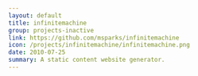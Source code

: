 ```yaml
---
layout: default
title: infinitemachine
group: projects-inactive
link: https://github.com/msparks/infinitemachine
icon: /projects/infinitemachine/infinitemachine.png
date: 2010-07-25
summary: A static content website generator.
---
```

